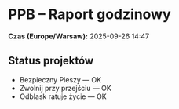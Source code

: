 # PPB – Raport godzinowy
**Czas (Europe/Warsaw):** 2025-09-26 14:47

## Status projektów
- Bezpieczny Pieszy — OK
- Zwolnij przy przejściu — OK
- Odblask ratuje życie — OK

